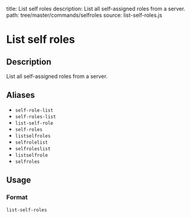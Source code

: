 title: List self roles
description: List all self-assigned roles from a server.
path: tree/master/commands/selfroles
source: list-self-roles.js

# List self roles

## Description

List all self-assigned roles from a server.

## Aliases

* `self-role-list`
* `self-roles-list`
* `list-self-role`
* `self-roles`
* `listselfroles`
* `selfrolelist`
* `selfroleslist`
* `listselfrole`
* `selfroles`

## Usage

### Format

`list-self-roles`
